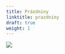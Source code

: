 ```yaml
---
title: Prázdniny
linktitle: prazdniny
draft: true
weight: 1
---
```

![](/assets/media/prazdniny_jarni-72-24-in-.jpg)